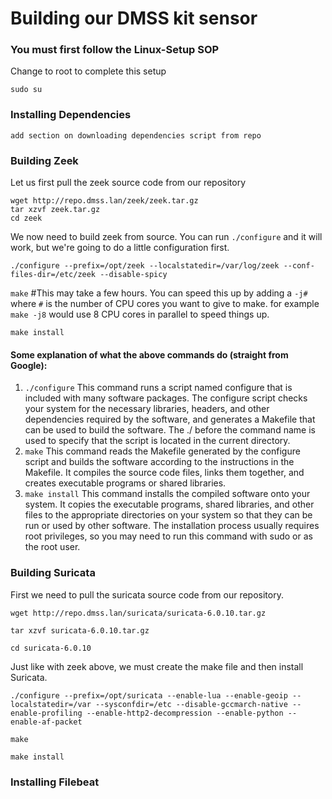 # Building our DMSS kit sensor

### You must first follow the Linux-Setup SOP


Change to root to complete this setup

`sudo su`

### Installing Dependencies

`add section on downloading dependencies script from repo`

### Building Zeek

Let us first pull the zeek source code from our repository

```
wget http://repo.dmss.lan/zeek/zeek.tar.gz
tar xzvf zeek.tar.gz
cd zeek
```

We now need to build zeek from source. You can run `./configure` and it will work, but we're going to do a little configuration first.


`./configure --prefix=/opt/zeek --localstatedir=/var/log/zeek --conf-files-dir=/etc/zeek --disable-spicy`

`make`    #This may take a few hours. You can speed this up by adding a `-j#` where `#` is the number of CPU cores you want to give to make. for example `make -j8` would use 8 CPU cores in parallel to speed things up.

`make install`

#### Some explanation of what the above commands do (straight from Google):
1. `./configure` This command runs a script named configure that is included with many software packages. The configure script checks your system for the necessary libraries, headers, and other dependencies required by the software, and generates a Makefile that can be used to build the software. The ./ before the command name is used to specify that the script is located in the current directory.
2. `make` This command reads the Makefile generated by the configure script and builds the software according to the instructions in the Makefile. It compiles the source code files, links them together, and creates executable programs or shared libraries.
3. `make install` This command installs the compiled software onto your system. It copies the executable programs, shared libraries, and other files to the appropriate directories on your system so that they can be run or used by other software. The installation process usually requires root privileges, so you may need to run this command with sudo or as the root user.

### Building Suricata

First we need to pull the suricata source code from our repository.

```
wget http://repo.dmss.lan/suricata/suricata-6.0.10.tar.gz

tar xzvf suricata-6.0.10.tar.gz

cd suricata-6.0.10
```

Just like with zeek above, we must create the make file and then install Suricata.
```
./configure --prefix=/opt/suricata --enable-lua --enable-geoip --localstatedir=/var --sysconfdir=/etc --disable-gccmarch-native --enable-profiling --enable-http2-decompression --enable-python --enable-af-packet

make

make install
```

### Installing Filebeat



